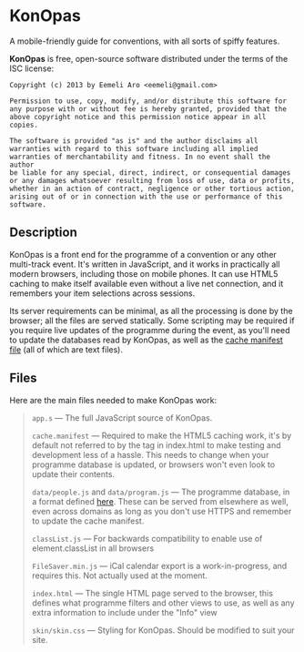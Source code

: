 KonOpas
=======

A mobile-friendly guide for conventions, with all sorts of spiffy features.


**KonOpas** is free, open-source software distributed under the terms of the ISC license:

	Copyright (c) 2013 by Eemeli Aro <eemeli@gmail.com>

	Permission to use, copy, modify, and/or distribute this software for 
	any purpose with or without fee is hereby granted, provided that the 
	above copyright notice and this permission notice appear in all copies.

	The software is provided "as is" and the author disclaims all 
	warranties with regard to this software including all implied 
	warranties of merchantability and fitness. In no event shall the author 
	be liable for any special, direct, indirect, or consequential damages 
	or any damages whatsoever resulting from loss of use, data or profits, 
	whether in an action of contract, negligence or other tortious action, 
	arising out of or in connection with the use or performance of this 
	software.

Description
-----------
KonOpas is a front end for the programme of a convention or any other multi-track event. It's written in JavaScript, and it works in practically all modern browsers, including those on mobile phones. It can use HTML5 caching to make itself available even without a live net connection, and it remembers your item selections across sessions.

Its server requirements can be minimal, as all the processing is done by the browser; all the files are served statically. Some scripting may be required if you require live updates of the programme during the event, as you'll need to update the databases read by KonOpas, as well as the [cache manifest file][1] (all of which are text files).

[1]: http://en.wikipedia.org/wiki/Cache_manifest_in_HTML5

Files
-----

Here are the main files needed to make KonOpas work:

> `app.s` — The full JavaScript source of KonOpas.
> 
> `cache.manifest` — Required to make the HTML5 caching work, it's by default not referred to by the <html> tag in index.html to make testing and development less of a hassle. This needs to change when your programme database is updated, or browsers won't even look to update their contents.
> 
> ``data/people.js`` and `data/program.js` — The programme database, in a format defined [here][2]. These can be served from elsewhere as well, even across domains as long as you don't use HTTPS and remember to update the cache manifest.
> 
> `classList.js` — For backwards compatibility to enable use of element.classList in all browsers
> 
> `FileSaver.min.js` — iCal calendar export is a work-in-progress, and requires this. Not actually used at the moment.
> 
> `index.html` — The single HTML page served to the browser, this defines what programme filters and other views to use, as well as any extra information to include under the "Info" view
> 
> `skin/skin.css` — Styling for KonOpas. Should be modified to suit your site.

[2]: https://github.com/eemeli/konopas/wiki/JSON-data-schemes
